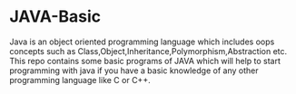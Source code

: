 # JAVA-Basic
Java is an object oriented programming language which includes oops concepts such as Class,Object,Inheritance,Polymorphism,Abstraction etc. This repo contains some basic programs of JAVA which will help to start programming with java if you have a basic knowledge of any other programming language like C or C++.
